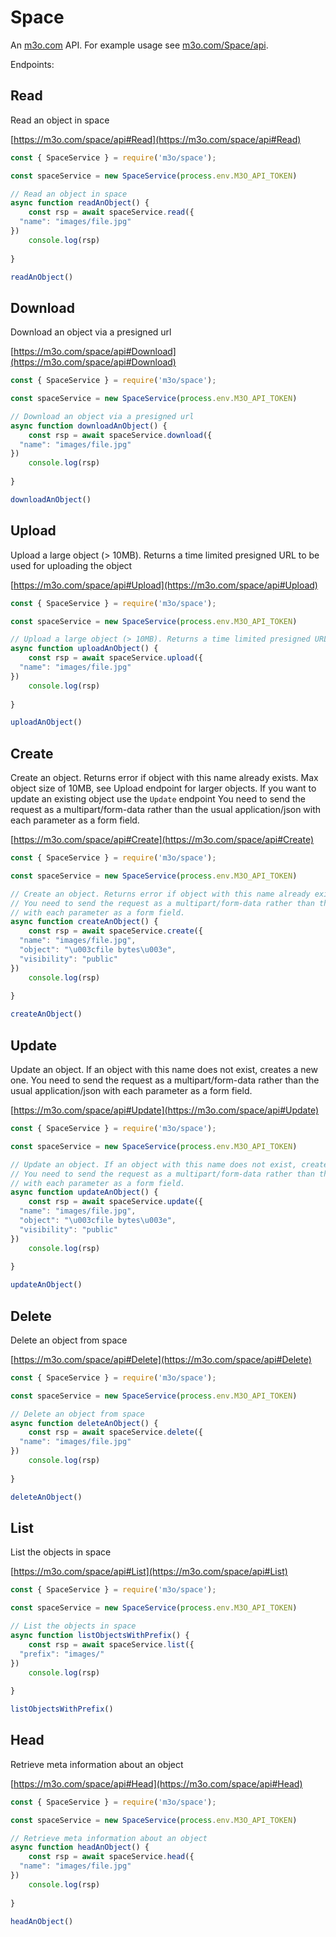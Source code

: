 # Space

An [m3o.com](https://m3o.com) API. For example usage see [m3o.com/Space/api](https://m3o.com/Space/api).

Endpoints:

## Read

Read an object in space


[https://m3o.com/space/api#Read](https://m3o.com/space/api#Read)

```js
const { SpaceService } = require('m3o/space');

const spaceService = new SpaceService(process.env.M3O_API_TOKEN)

// Read an object in space
async function readAnObject() {
	const rsp = await spaceService.read({
  "name": "images/file.jpg"
})
	console.log(rsp)
	
}

readAnObject()
```
## Download

Download an object via a presigned url


[https://m3o.com/space/api#Download](https://m3o.com/space/api#Download)

```js
const { SpaceService } = require('m3o/space');

const spaceService = new SpaceService(process.env.M3O_API_TOKEN)

// Download an object via a presigned url
async function downloadAnObject() {
	const rsp = await spaceService.download({
  "name": "images/file.jpg"
})
	console.log(rsp)
	
}

downloadAnObject()
```
## Upload

Upload a large object (> 10MB). Returns a time limited presigned URL to be used for uploading the object


[https://m3o.com/space/api#Upload](https://m3o.com/space/api#Upload)

```js
const { SpaceService } = require('m3o/space');

const spaceService = new SpaceService(process.env.M3O_API_TOKEN)

// Upload a large object (> 10MB). Returns a time limited presigned URL to be used for uploading the object
async function uploadAnObject() {
	const rsp = await spaceService.upload({
  "name": "images/file.jpg"
})
	console.log(rsp)
	
}

uploadAnObject()
```
## Create

Create an object. Returns error if object with this name already exists. Max object size of 10MB, see Upload endpoint for larger objects. If you want to update an existing object use the `Update` endpoint
You need to send the request as a multipart/form-data rather than the usual application/json
with each parameter as a form field.


[https://m3o.com/space/api#Create](https://m3o.com/space/api#Create)

```js
const { SpaceService } = require('m3o/space');

const spaceService = new SpaceService(process.env.M3O_API_TOKEN)

// Create an object. Returns error if object with this name already exists. Max object size of 10MB, see Upload endpoint for larger objects. If you want to update an existing object use the `Update` endpoint
// You need to send the request as a multipart/form-data rather than the usual application/json
// with each parameter as a form field.
async function createAnObject() {
	const rsp = await spaceService.create({
  "name": "images/file.jpg",
  "object": "\u003cfile bytes\u003e",
  "visibility": "public"
})
	console.log(rsp)
	
}

createAnObject()
```
## Update

Update an object. If an object with this name does not exist, creates a new one.
You need to send the request as a multipart/form-data rather than the usual application/json
with each parameter as a form field.


[https://m3o.com/space/api#Update](https://m3o.com/space/api#Update)

```js
const { SpaceService } = require('m3o/space');

const spaceService = new SpaceService(process.env.M3O_API_TOKEN)

// Update an object. If an object with this name does not exist, creates a new one.
// You need to send the request as a multipart/form-data rather than the usual application/json
// with each parameter as a form field.
async function updateAnObject() {
	const rsp = await spaceService.update({
  "name": "images/file.jpg",
  "object": "\u003cfile bytes\u003e",
  "visibility": "public"
})
	console.log(rsp)
	
}

updateAnObject()
```
## Delete

Delete an object from space


[https://m3o.com/space/api#Delete](https://m3o.com/space/api#Delete)

```js
const { SpaceService } = require('m3o/space');

const spaceService = new SpaceService(process.env.M3O_API_TOKEN)

// Delete an object from space
async function deleteAnObject() {
	const rsp = await spaceService.delete({
  "name": "images/file.jpg"
})
	console.log(rsp)
	
}

deleteAnObject()
```
## List

List the objects in space


[https://m3o.com/space/api#List](https://m3o.com/space/api#List)

```js
const { SpaceService } = require('m3o/space');

const spaceService = new SpaceService(process.env.M3O_API_TOKEN)

// List the objects in space
async function listObjectsWithPrefix() {
	const rsp = await spaceService.list({
  "prefix": "images/"
})
	console.log(rsp)
	
}

listObjectsWithPrefix()
```
## Head

Retrieve meta information about an object


[https://m3o.com/space/api#Head](https://m3o.com/space/api#Head)

```js
const { SpaceService } = require('m3o/space');

const spaceService = new SpaceService(process.env.M3O_API_TOKEN)

// Retrieve meta information about an object
async function headAnObject() {
	const rsp = await spaceService.head({
  "name": "images/file.jpg"
})
	console.log(rsp)
	
}

headAnObject()
```
